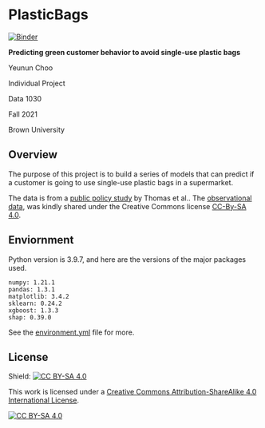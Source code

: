 # PlasticBags

[![Binder](https://mybinder.org/badge_logo.svg)](https://mybinder.org/v2/gh/yeununchoo/plasticbags/main)

**Predicting green customer behavior to avoid single-use plastic bags**

Yeunun Choo

Individual Project 

Data 1030

Fall 2021

Brown University

## Overview

The purpose of this project is to build a series of models that can predict if a customer is going to use single-use plastic bags in a supermarket. 

The data is from a [public policy study](https://dx.doi.org/10.3389/fpsyg.2019.00266) by Thomas et al.. The [observational data](https://dx.doi.org/10.5255/UKDA-SN-852642), was kindly shared under the Creative Commons license [CC-By-SA 4.0](https://creativecommons.org/licenses/by-sa/4.0/). 

## Enviornment

Python version is 3.9.7, and here are the versions of the major packages used. 

```
numpy: 1.21.1
pandas: 1.3.1
matplotlib: 3.4.2
sklearn: 0.24.2
xgboost: 1.3.3
shap: 0.39.0
```

See the [environment.yml](https://github.com/yeununchoo/plasticbags/blob/main/environment.yml) file for more.

## License

Shield: [![CC BY-SA 4.0][cc-by-sa-shield]][cc-by-sa]

This work is licensed under a
[Creative Commons Attribution-ShareAlike 4.0 International License][cc-by-sa].

[![CC BY-SA 4.0][cc-by-sa-image]][cc-by-sa]

[cc-by-sa]: http://creativecommons.org/licenses/by-sa/4.0/
[cc-by-sa-image]: https://licensebuttons.net/l/by-sa/4.0/88x31.png
[cc-by-sa-shield]: https://img.shields.io/badge/License-CC%20BY--SA%204.0-lightgrey.svg
